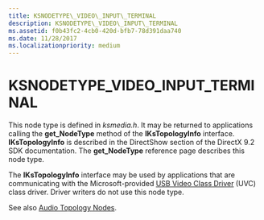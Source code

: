 ```yaml
---
title: KSNODETYPE\_VIDEO\_INPUT\_TERMINAL
description: KSNODETYPE\_VIDEO\_INPUT\_TERMINAL
ms.assetid: f0b43fc2-4cb0-420d-bfb7-78d391daa740
ms.date: 11/28/2017
ms.localizationpriority: medium
---
```


# KSNODETYPE\_VIDEO\_INPUT\_TERMINAL


This node type is defined in *ksmedia.h*. It may be returned to applications calling the **get\_NodeType** method of the **IKsTopologyInfo** interface. **IKsTopologyInfo** is described in the DirectShow section of the DirectX 9.2 SDK documentation. The **get\_NodeType** reference page describes this node type.

The **IKsTopologyInfo** interface may be used by applications that are communicating with the Microsoft-provided [USB Video Class Driver](https://msdn.microsoft.com/library/windows/hardware/ff568649) (UVC) class driver. Driver writers do not use this node type.

See also [Audio Topology Nodes](https://msdn.microsoft.com/library/windows/hardware/ff536219).

 

 





